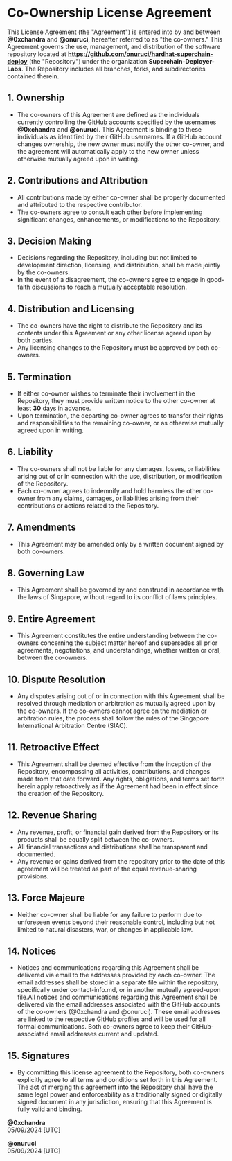# Co-Ownership License Agreement

This License Agreement (the "Agreement") is entered into by and between **@0xchandra** and **@onuruci**, hereafter referred to as "the co-owners." This Agreement governs the use, management, and distribution of the software repository located at **https://github.com/onuruci/hardhat-superchain-deploy** (the "Repository") under the organization **Superchain-Deployer-Labs**. The Repository includes all branches, forks, and subdirectories contained therein.

## 1. Ownership

- The co-owners of this Agreement are defined as the individuals currently controlling the GitHub accounts specified by the usernames **@0xchandra** and **@onuruci**. This Agreement is binding to these individuals as identified by their GitHub usernames. If a GitHub account changes ownership, the new owner must notify the other co-owner, and the agreement will automatically apply to the new owner unless otherwise mutually agreed upon in writing.

## 2. Contributions and Attribution

- All contributions made by either co-owner shall be properly documented and attributed to the respective contributor.
- The co-owners agree to consult each other before implementing significant changes, enhancements, or modifications to the Repository.

## 3. Decision Making

- Decisions regarding the Repository, including but not limited to development direction, licensing, and distribution, shall be made jointly by the co-owners.
- In the event of a disagreement, the co-owners agree to engage in good-faith discussions to reach a mutually acceptable resolution.

## 4. Distribution and Licensing

- The co-owners have the right to distribute the Repository and its contents under this Agreement or any other license agreed upon by both parties.
- Any licensing changes to the Repository must be approved by both co-owners.

## 5. Termination

- If either co-owner wishes to terminate their involvement in the Repository, they must provide written notice to the other co-owner at least **30** days in advance.
- Upon termination, the departing co-owner agrees to transfer their rights and responsibilities to the remaining co-owner, or as otherwise mutually agreed upon in writing.

## 6. Liability

- The co-owners shall not be liable for any damages, losses, or liabilities arising out of or in connection with the use, distribution, or modification of the Repository.
- Each co-owner agrees to indemnify and hold harmless the other co-owner from any claims, damages, or liabilities arising from their contributions or actions related to the Repository.

## 7. Amendments

- This Agreement may be amended only by a written document signed by both co-owners.

## 8. Governing Law

- This Agreement shall be governed by and construed in accordance with the laws of Singapore, without regard to its conflict of laws principles.

## 9. Entire Agreement

- This Agreement constitutes the entire understanding between the co-owners concerning the subject matter hereof and supersedes all prior agreements, negotiations, and understandings, whether written or oral, between the co-owners.

## 10. Dispute Resolution

- Any disputes arising out of or in connection with this Agreement shall be resolved through mediation or arbitration as mutually agreed upon by the co-owners. If the co-owners cannot agree on the mediation or arbitration rules, the process shall follow the rules of the Singapore International Arbitration Centre (SIAC).

## 11. Retroactive Effect

- This Agreement shall be deemed effective from the inception of the Repository, encompassing all activities, contributions, and changes made from that date forward. Any rights, obligations, and terms set forth herein apply retroactively as if the Agreement had been in effect since the creation of the Repository.

## 12. Revenue Sharing

- Any revenue, profit, or financial gain derived from the Repository or its products shall be equally split between the co-owners.
- All financial transactions and distributions shall be transparent and documented.
- Any revenue or gains derived from the repository prior to the date of this agreement will be treated as part of the equal revenue-sharing provisions.

## 13. Force Majeure

- Neither co-owner shall be liable for any failure to perform due to unforeseen events beyond their reasonable control, including but not limited to natural disasters, war, or changes in applicable law.

## 14. Notices

- Notices and communications regarding this Agreement shall be delivered via email to the addresses provided by each co-owner. The email addresses shall be stored in a separate file within the repository, specifically under contact-info.md, or in another mutually agreed-upon file.All notices and communications regarding this Agreement shall be delivered via the email addresses associated with the GitHub accounts of the co-owners (@0xchandra and @onuruci). These email addresses are linked to the respective GitHub profiles and will be used for all formal communications. Both co-owners agree to keep their GitHub-associated email addresses current and updated.

## 15. Signatures

- By committing this license agreement to the Repository, both co-owners explicitly agree to all terms and conditions set forth in this Agreement. The act of merging this agreement into the Repository shall have the same legal power and enforceability as a traditionally signed or digitally signed document in any jurisdiction, ensuring that this Agreement is fully valid and binding.


**@0xchandra**  
05/09/2024 [UTC]

**@onuruci**  
05/09/2024 [UTC]
